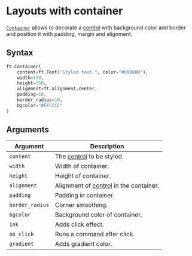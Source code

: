 # Layouts with container

[`Container`](https://flet.dev/docs/controls/container) allows to decorate a [control](https://flet.dev/docs/controls) with background color and border and position it with padding, margin and alignment.

## Syntax

```python
ft.Container(
    content=ft.Text("Styled text.", color="#000000"),
    width=300,
    height=150,
    alignment=ft.alignment.center,
    padding=10,
    border_radius=10,
    bgcolor="#FFCCCC"
)
```
## Arguments

Argument | Description
-|-
`content` | The [control](https://flet.dev/docs/controls) to be styled.
`width` | Width of container.
`height` | Height of container.
`alignment` | Alignment of [control](https://flet.dev/docs/controls) in the container.
`padding` | Padding in container.
`border_radius` | Corner smoothing.
`bgcolor` | Background color of container.
`ink` | Adds click effect.
`on_click` | Runs a command after click.
`gradient` | Adds gradient color.
